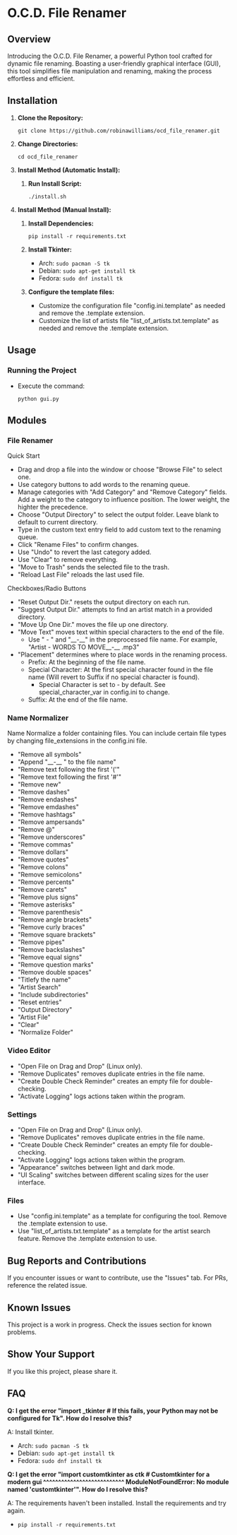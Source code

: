 # O.C.D. File Renamer

## Overview
Introducing the O.C.D. File Renamer, a powerful Python tool crafted for dynamic file renaming. Boasting a user-friendly graphical interface (GUI), this tool simplifies file manipulation and renaming, making the process effortless and efficient.

## Installation
1. **Clone the Repository:**
    ```
    git clone https://github.com/robinawilliams/ocd_file_renamer.git
    ```

2. **Change Directories:**
    ```
    cd ocd_file_renamer
    ```
   
3. **Install Method (Automatic Install):**
   1. **Run Install Script:**
       ```
       ./install.sh
       ```
   
2. **Install Method (Manual Install):**
   1. **Install Dependencies:**
       ```
       pip install -r requirements.txt
       ``` 
   3. **Install Tkinter:**
      - Arch: `sudo pacman -S tk`
      - Debian: `sudo apt-get install tk`
      - Fedora: `sudo dnf install tk`

   4. **Configure the template files:**
      - Customize the configuration file "config.ini.template" as needed and remove the .template extension.
      - Customize the list of artists file "list_of_artists.txt.template" as needed and remove the .template extension.

## Usage
### Running the Project
- Execute the command:
    ```
    python gui.py
    ```
## Modules
### File Renamer
Quick Start
- Drag and drop a file into the window or choose "Browse File" to select one.
- Use category buttons to add words to the renaming queue.
- Manage categories with "Add Category" and "Remove Category" fields. Add a weight to the category to influence position. The lower weight, the highter the precedence.
- Choose "Output Directory" to select the output folder. Leave blank to default to current directory.
- Type in the custom text entry field to add custom text to the renaming queue.
- Click "Rename Files" to confirm changes.
- Use "Undo" to revert the last category added.
- Use "Clear" to remove everything.
- "Move to Trash" sends the selected file to the trash.
- "Reload Last File" reloads the last used file.

Checkboxes/Radio Buttons
- "Reset Output Dir." resets the output directory on each run.
- "Suggest Output Dir." attempts to find an artist match in a provided directory.
- "Move Up One Dir." moves the file up one directory.
- "Move Text" moves text within special characters to the end of the file.
   - Use " - " and "\_\_-\_\_" in the preprocessed file name. For example, "Artist - WORDS TO MOVE__-__ .mp3"
- "Placement" determines where to place words in the renaming process.
   - Prefix: At the beginning of the file name.
   - Special Character: At the first special character found in the file name (Will revert to Suffix if no special character is found).
     - Special Character is set to - by default. See special_character_var in config.ini to change.
   - Suffix: At the end of the file name.

### Name Normalizer 
Name Normalize a folder containing files. You can include certain file types by changing file_extensions in the config.ini file.
  - "Remove all symbols"
  - "Append "\_\_-\_\_ " to the file name"
  - "Remove text following the first '('"
  - "Remove text following the first '#'"
  - "Remove new"
  - "Remove dashes"
  - "Remove endashes"
  - "Remove emdashes"
  - "Remove hashtags"
  - "Remove ampersands"
  - "Remove @"
  - "Remove underscores"
  - "Remove commas"
  - "Remove dollars"
  - "Remove quotes"
  - "Remove colons"
  - "Remove semicolons"
  - "Remove percents"
  - "Remove carets"
  - "Remove plus signs"
  - "Remove asterisks"
  - "Remove parenthesis"
  - "Remove angle brackets"
  - "Remove curly braces"
  - "Remove square brackets"
  - "Remove pipes"
  - "Remove backslashes"
  - "Remove equal signs"
  - "Remove question marks"
  - "Remove double spaces"
  - "Titlefy the name"
  - "Artist Search"
  - "Include subdirectories"
  - "Reset entries"
  - "Output Directory"
  - "Artist File"
  - "Clear"
  - "Normalize Folder"

### Video Editor
- "Open File on Drag and Drop" (Linux only).
- "Remove Duplicates" removes duplicate entries in the file name.
- "Create Double Check Reminder" creates an empty file for double-checking.
- "Activate Logging" logs actions taken within the program.

### Settings
- "Open File on Drag and Drop" (Linux only).
- "Remove Duplicates" removes duplicate entries in the file name.
- "Create Double Check Reminder" creates an empty file for double-checking.
- "Activate Logging" logs actions taken within the program.
- "Appearance" switches between light and dark mode. 
- "UI Scaling" switches between different scaling sizes for the user interface. 


### Files
- Use "config.ini.template" as a template for configuring the tool. Remove the .template extension to use.
- Use "list_of_artists.txt.template" as a template for the artist search feature. Remove the .template extension to use.

## Bug Reports and Contributions
If you encounter issues or want to contribute, use the "Issues" tab. For PRs, reference the related issue.

## Known Issues
This project is a work in progress. Check the issues section for known problems.

## Show Your Support
If you like this project, please share it.

## FAQ
**Q: I get the error "import _tkinter # If this fails, your Python may not be configured for Tk". How do I resolve this?**

A: Install tkinter.
   - Arch: `sudo pacman -S tk`
   - Debian: `sudo apt-get install tk`
   - Fedora: `sudo dnf install tk`

**Q: I get the error "import customtkinter as ctk  # Customtkinter for a modern gui
    ^^^^^^^^^^^^^^^^^^^^^^^^^^^
ModuleNotFoundError: No module named 'customtkinter'". How do I resolve this?**

A: The requirements haven't been installed. Install the requirements and try again.
   - `pip install -r requirements.txt`
